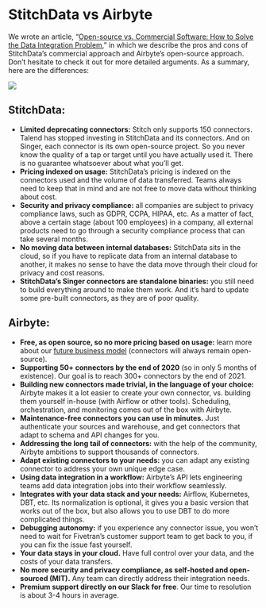 # StitchData vs Airbyte

We wrote an article, “[Open-source vs. Commercial Software: How to Solve the Data Integration Problem](https://airbyte.io/articles/data-engineering-thoughts/open-source-vs-commercial-software-how-to-better-solve-data-integration/),” in which we describe the pros and cons of StitchData’s commercial approach and Airbyte’s open-source approach. Don’t hesitate to check it out for more detailed arguments. As a summary, here are the differences:

![](https://airbyte.io/wp-content/uploads/2020/10/Open-source-vs-commercial-approach-2048x1843.png)

## StitchData:

* **Limited deprecating connectors:** Stitch only supports 150 connectors. Talend has stopped investing in StitchData and its connectors. And on Singer, each connector is its own open-source project. So you never know the quality of a tap or target until you have actually used it. There is no guarantee whatsoever about what you’ll get.
* **Pricing indexed on usage:** StitchData’s pricing is indexed on the connectors used and the volume of data transferred. Teams always need to keep that in mind and are not free to move data without thinking about cost. 
* **Security and privacy compliance:** all companies are subject to privacy compliance laws, such as GDPR, CCPA, HIPAA, etc. As a matter of fact, above a certain stage \(about 100 employees\) in a company, all external products need to go through a security compliance process that can take several months. 
* **No moving data between internal databases:** StitchData sits in the cloud, so if you have to replicate data from an internal database to another, it makes no sense to have the data move through their cloud for privacy and cost reasons. 
* **StitchData’s Singer connectors are standalone binaries:** you still need to build everything around to make them work. And it’s hard to update some pre-built connectors, as they are of poor quality. 

## Airbyte:

* **Free, as open source, so no more pricing based on usage:** learn more about our [future business model](../../company-handbook/business-model.md) \(connectors will always remain open-source\). 
* **Supporting 50+ connectors by the end of 2020** \(so in only 5 months of existence\). Our goal is to reach 300+ connectors by the end of 2021.
* **Building new connectors made trivial, in the language of your choice:** Airbyte makes it a lot easier to create your own connector, vs. building them yourself in-house \(with Airflow or other tools\). Scheduling, orchestration, and monitoring comes out of the box with Airbyte.
* **Maintenance-free connectors you can use in minutes.** Just authenticate your sources and warehouse, and get connectors that adapt to schema and API changes for you.
* **Addressing the long tail of connectors:** with the help of the community, Airbyte ambitions to support thousands of connectors. 
* **Adapt existing connectors to your needs:** you can adapt any existing connector to address your own unique edge case.
* **Using data integration in a workflow:** Airbyte’s API lets engineering teams add data integration jobs into their workflow seamlessly.
* **Integrates with your data stack and your needs:** Airflow, Kubernetes, DBT, etc. Its normalization is optional, it gives you a basic version that works out of the box, but also allows you to use DBT to do more complicated things.
* **Debugging autonomy:** if you experience any connector issue, you won’t need to wait for Fivetran’s customer support team to get back to you, if you can fix the issue fast yourself. 
* **Your data stays in your cloud.** Have full control over your data, and the costs of your data transfers.
* **No more security and privacy compliance, as self-hosted and open-sourced \(MIT\).** Any team can directly address their integration needs.
* **Premium support directly on our Slack for free**. Our time to resolution is about 3-4 hours in average. 

